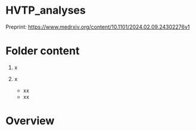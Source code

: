 # HVTP_analyses
Preprint: https://www.medrxiv.org/content/10.1101/2024.02.09.24302276v1

#
# Folder content
1. x

2. x
     - xx
     - xx


# Overview
